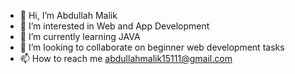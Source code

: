- 👋 Hi, I’m Abdullah Malik
- 👀 I’m interested in Web and App Development
- 🌱 I’m currently learning JAVA
- 💞️ I’m looking to collaborate on beginner web development tasks
- 📫 How to reach me abdullahmalik15111@gmail.com

<!---
Abdullah-Malik-39/Abdullah-Malik-39 is a ✨ special ✨ repository because its `README.md` (this file) appears on your GitHub profile.
You can click the Preview link to take a look at your changes.
--->
